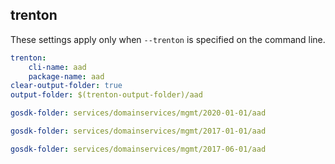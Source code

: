 
## trenton

These settings apply only when `--trenton` is specified on the command line.

``` yaml $(trenton)
trenton:
    cli-name: aad
    package-name: aad
clear-output-folder: true
output-folder: $(trenton-output-folder)/aad
```

``` yaml $(tag) == 'package-2020-01' && $(trenton)
gosdk-folder: services/domainservices/mgmt/2020-01-01/aad
```

``` yaml $(tag) == 'package-2017-01' && $(trenton)
gosdk-folder: services/domainservices/mgmt/2017-01-01/aad
```

``` yaml $(tag) == 'package-2017-06' && $(trenton)
gosdk-folder: services/domainservices/mgmt/2017-06-01/aad
```

